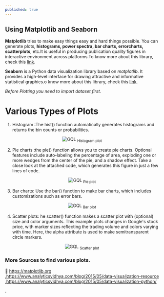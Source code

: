 ```yaml
---
published: true
---
```

## Using Matplotlib and Seaborn

**Matplotlib** tries to make easy things easy and hard things possible. You can generate plots, **histograms, power spectra, bar charts, errorcharts, scatterplots**, etc.It is useful in producing publication quality figures in interactive environment across platforms.To know more about this library, check this <a href="https://matplotlib.org">link</a>.

**Seaborn** is a Python data visualization library based on *matplotlib*. It provides a high-level interface for drawing attractive and informative statistical graphics.o know more about this library, check this <a href="http://seaborn.pydata.org">link</a>.

*Before Plotting you need to import dataset first.*

# Various Types of Plots

   1. Histogram :The hist() function automatically generates histograms and returns the bin counts or probabilities.
<center>
<img src="{{site.baseurl}}/assets/images/Histogram.png" alt="GQL">
<sub>Histogram plot</sub>
</center>

   2. Pie charts :the pie() function allows you to create pie charts. Optional features include auto-labeling the percentage of area, exploding one or more wedges from the center of the pie, and a shadow effect. Take a close look at the attached code, which generates this figure in just a few lines of code.
 <center>
<img src="{{site.baseurl}}/assets/images/Bar.png" alt="GQL">
<sub>Pie plot</sub>
</center>
 
   3. Bar charts: Use the bar() function to make bar charts, which includes customizations such as error bars.
<center>
<img src="{{site.baseurl}}/assets/images/pie.png" alt="GQL">
<sub>Bar plot</sub>
</center>

   4. Scatter plots: he scatter() function makes a scatter plot with (optional) size and color arguments. This example plots changes in Google's stock price, with marker sizes reflecting the trading volume and colors varying with time. Here, the alpha attribute is used to make semitransparent circle markers.
<center>
<img src="{{site.baseurl}}/assets/images/scatter.png" alt="GQL">
<sub> Scatter plot</sub>
</center>

### More Sources to find various plots.
:link: https://matplotlib.org ,https://www.analyticsvidhya.com/blog/2015/05/data-visualization-resource ,https://www.analyticsvidhya.com/blog/2015/05/data-visualization-python/

 
 


.
